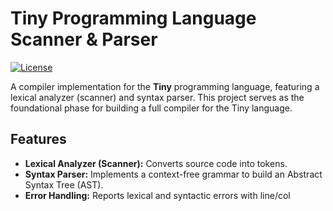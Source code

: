 # Tiny Programming Language Scanner & Parser

[![License](https://img.shields.io/badge/License-Apache%202.0-blue.svg)](https://opensource.org/licenses/Apache-2.0)

A compiler implementation for the **Tiny** programming language, featuring a lexical analyzer (scanner) and syntax parser. This project serves as the foundational phase for building a full compiler for the Tiny language.

## Features
- **Lexical Analyzer (Scanner):** Converts source code into tokens.
- **Syntax Parser:** Implements a context-free grammar to build an Abstract Syntax Tree (AST).
- **Error Handling:** Reports lexical and syntactic errors with line/col

